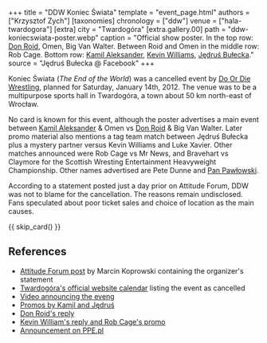 +++
title = "DDW Koniec Świata"
template = "event_page.html"
authors = ["Krzysztof Zych"]
[taxonomies]
chronology = ["ddw"]
venue = ["hala-twardogora"]
[extra]
city = "Twardogóra"
[extra.gallery.00]
path = "ddw-koniecswiata-poster.webp"
caption = "Official show poster. In the top row: [Don Roid](@/w/don-roid.md), Omen, Big Van Walter. Between Roid and Omen in the middle row: Rob Cage. Bottom row: [Kamil Aleksander](@/w/kamil-aleksander.md), [Kevin Williams](@/w/kevin-williams.md), [Jędruś Bułecka](@/w/jedrus-bulecka.md)."
source = "Jędruś Bułecka @ Facebook"
+++

Koniec Świata (_The End of the World_) was a cancelled event by [Do Or Die Wrestling](@/o/ddw.md), planned for Saturday, January 14th, 2012. The venue was to be a multipurpose sports hall in Twardogóra, a town about 50&nbsp;km north-east of Wrocław.

No card is known for this event, although the poster advertises a main event between [Kamil Aleksander](@/w/kamil-aleksander.md) & Omen vs [Don Roid](@/w/don-roid.md) & Big Van Walter.
Later promo material also mentions a tag team match between Jędruś Bułecka plus a mystery partner versus Kevin Williams and Luke Xavier. Other matches announced were Rob Cage vs Mr News, and Bravehart vs Claymore for the Scottish Wresting Entertainment Heavyweight Championship.
Other names advertised are Pete Dunne and [Pan Pawłowski](@/w/pan-pawlowski.md).

According to a statement posted just a day prior on Attitude Forum, DDW was not to blame for the cancellation. The reasons remain undisclosed. Fans speculated about poor ticket sales and choice of location as the main causes.

{{ skip_card() }}

## References

* [Attitude Forum post](https://www.wrestling.pl/news-oswiadczenie-orgazniatora-dotyczace-odwolania.html) by Marcin Koprowski containing the organizer's statement
* [Twardogóra's official website calendar](http://pl.twardogora.pl/index.php/kalendarzwydarzen?task=view_detail&agid=207&year=2012&month=1&day=14) listing the event as cancelled
* [Video announcing the eveng](https://www.youtube.com/watch?v=jvTuqWK1veM)
* [Promos by Kamil and Jędruś](https://www.youtube.com/watch?v=2W_QXUet2kE)
* [Don Roid's reply](https://www.youtube.com/watch?v=2W_QXUet2kE)
* [Kevin William's reply and Rob Cage's promo](https://www.youtube.com/watch?v=xx9rO02IcaY)
* [Announcement on PPE.pl](https://www.ppe.pl/news/12944/koniec-swiata-w-przyszlym-tygodniu.html)
